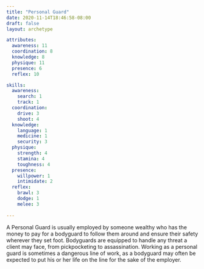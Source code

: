 ```yaml
---
title: "Personal Guard"
date: 2020-11-14T18:46:58-08:00
draft: false
layout: archetype

attributes:
  awareness: 11
  coordination: 8
  knowledge: 8
  physique: 11
  presence: 6
  reflex: 10

skills:
  awareness:
    search: 1
    track: 1
  coordination:
    drive: 3
    shoot: 4
  knowledge:
    language: 1
    medicine: 1
    security: 3
  physique:
    strength: 4
    stamina: 4
    toughness: 4
  presence:
    willpower: 1
    intimidate: 2
  reflex:
    brawl: 3
    dodge: 1
    melee: 3
    
---
```


A Personal Guard is usually employed by someone wealthy who has the money to pay for a bodyguard to follow them around and ensure their safety wherever they set foot. Bodyguards are equipped to handle any threat a client may face, from pickpocketing to assassination. Working as a personal guard is sometimes a dangerous line of work, as a bodyguard may often be expected to put his or her life on the line for the sake of the employer. 
